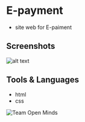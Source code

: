 # E-payment
- site web for E-paiment 
## Screenshots
![alt text](https://user-images.githubusercontent.com/58395073/78521162-4a7c1880-77c9-11ea-8775-34b234f79490.PNG)
## Tools & Languages
- html
- css

![Team Open Minds](https://img.shields.io/badge/Members%20of-Team%20Open%20Minds-blue.svg?color=0099CC)